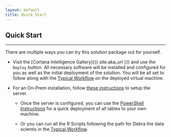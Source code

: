 ```yaml
---
layout: default
title: Quick Start
---
```


## Quick Start
-----------------
 
 There are multiple ways you can try this solution package out for yourself.

* Visit the [Cortana Intelligence Gallery]({{ site.aka_url }}) and use the `Deploy` button.  All necessary software will be installed and configured for you as well as the initial deployment of the solution.  You will be all set to follow along with the [Typical Workflow](CIG_Workflow.html) on the deployed virtual machine.

* For an On-Prem installation, follow [these instructions](SetupSQL.html) to setup the server.    

    * Once the server is configured, you can use the [PowerShell Instructions](Powershell_Instructions.html) for a quick deployment of all tables to your own machine.

    * Or you can run all the R Scripts following the path for Debra the data scientis in the [Typical Workflow](Typical_Workflow.html).  
